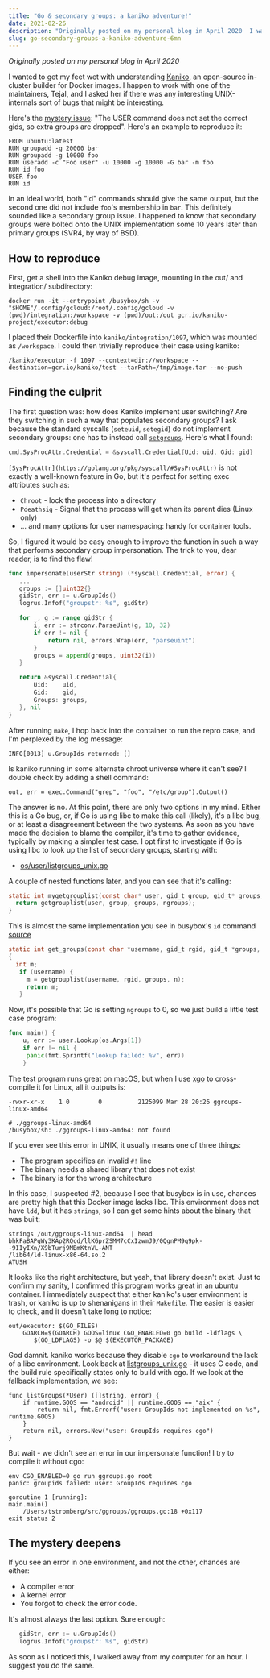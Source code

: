 ```yaml
---
title: "Go & secondary groups: a kaniko adventure!"
date: 2021-02-26
description: "Originally posted on my personal blog in April 2020  I wanted to get my feet wet with understanding K..."
slug: go-secondary-groups-a-kaniko-adventure-6mn
---
```

<em>Originally posted on my personal blog in April 2020</em>

I wanted to get my feet wet with understanding [Kaniko](https://github.com/GoogleContainerTools/kaniko),
an open-source in-cluster builder for Docker images. I happen to work with one of the maintainers, Tejal,
and I asked her if there was any interesting UNIX-internals sort of bugs that might be interesting.

Here's the [mystery issue](https://github.com/GoogleContainerTools/kaniko/issues/1097): "The USER command does not set the correct gids, so extra groups are dropped". Here's an example to reproduce it:

```
FROM ubuntu:latest
RUN groupadd -g 20000 bar
RUN groupadd -g 10000 foo
RUN useradd -c "Foo user" -u 10000 -g 10000 -G bar -m foo
RUN id foo
USER foo
RUN id
```

In an ideal world, both "id" commands should give the same output, but the second one did not include `foo`'s membership in `bar`. This definitely sounded
like a secondary group issue. I happened to know that secondary groups were bolted onto the UNIX implementation some 10 years later than primary groups (SVR4, by way of BSD). 

## How to reproduce

First, get a shell into the Kaniko debug image, mounting in the out/ and integration/ subdirectory:

`docker run -it --entrypoint /busybox/sh -v "$HOME"/.config/gcloud:/root/.config/gcloud -v (pwd)/integration:/workspace -v (pwd)/out:/out gcr.io/kaniko-project/executor:debug`

I placed their Dockerfile into `kaniko/integration/1097`, which was mounted as `/workspace`. I could then trivially reproduce their case using kaniko:

`/kaniko/executor -f 1097 --context=dir://workspace --destination=gcr.io/kaniko/test --tarPath=/tmp/image.tar --no-push`

## Finding the culprit

The first question was: how does Kaniko implement user switching? Are they switching in such a way that populates secondary groups? I ask because the standard syscalls (`seteuid`, `setegid`) do not implement secondary groups: one has to instead call [`setgroups`](https://linux.die.net/man/2/setgroups). Here's what I found:

```go
cmd.SysProcAttr.Credential = &syscall.Credential{Uid: uid, Gid: gid}
```

`[SysProcAttr](https://golang.org/pkg/syscall/#SysProcAttr)` is not exactly a well-known feature in Go, but it's perfect for setting exec attributes such as:

* `Chroot` - lock the process into a directory
* `Pdeathsig` -  Signal that the process will get when its parent dies (Linux only)
* ... and many options for user namespacing: handy for container tools.

So, I figured it would be easy enough to improve the function in such a way that performs secondary group impersonation. The trick to you, dear reader, is to find the flaw!

```go
func impersonate(userStr string) (*syscall.Credential, error) {
   ...
   groups := []uint32{}
   gidStr, err := u.GroupIds()
   logrus.Infof("groupstr: %s", gidStr)

   for _, g := range gidStr {
       i, err := strconv.ParseUint(g, 10, 32)
       if err != nil {
           return nil, errors.Wrap(err, "parseuint")
       }
       groups = append(groups, uint32(i))
   }

   return &syscall.Credential{
       Uid:    uid,
       Gid:    gid,
       Groups: groups,
   }, nil
}
```


After running `make`, I hop back into the container to run the repro case, and I'm perplexed by the log message:

`INFO[0013] u.GroupIds returned: []`

Is kaniko running in some alternate chroot universe where it can't see? I double check by adding a shell command:

`out, err = exec.Command("grep", "foo", "/etc/group").Output()`

The answer is no. At this point, there are only two options in my mind. Either this is a Go bug, or, if Go is using libc to make this call (likely),
it's a libc bug, or at least a disagreement between the two systems. As soon as you have made the decision to blame the compiler, it's time to gather evidence, typically by making a simpler test case. I opt first to investigate if Go is using libc to look up the list of secondary groups, starting with:


* [os/user/listgroups_unix.go](https://golang.org/src/os/user/listgroups_unix.go)

A couple of nested functions later, and you can see that it's calling:

```c
static int mygetgrouplist(const char* user, gid_t group, gid_t* groups, int* ngroups) {
  return getgrouplist(user, group, groups, ngroups);
}
```

This is almost the same implementation you see in busybox's `id` command [source](https://github.com/brgl/busybox/blob/master/coreutils/id.c)

```c
static int get_groups(const char *username, gid_t rgid, gid_t *groups, int *n)
{
  int m;
   if (username) {
   	 m = getgrouplist(username, rgid, groups, n);
   	 return m;
   }
```

Now, it's possible that Go is setting `ngroups` to 0, so we just build a little test case program:

```go
func main() {
    u, err := user.Lookup(os.Args[1])
    if err != nil {
   	 panic(fmt.Sprintf("lookup failed: %v", err))
    }
```

The test program runs great on macOS, but when I use [xgo](https://github.com/karalabe/xgo) to cross-compile it for Linux, all it outputs is:

```
-rwxr-xr-x    1 0        0          2125099 Mar 28 20:26 ggroups-linux-amd64

# ./ggroups-linux-amd64
/busybox/sh: ./ggroups-linux-amd64: not found
```

If you ever see this error in UNIX, it usually means one of three things:

* The program specifies an invalid `#!` line
* The binary needs a shared library that does not exist
* The binary is for the wrong architecture

In this case, I suspected #2, because I see that busybox is in use, chances are pretty high that this Docker image lacks libc. This environment
does not have `ldd`, but it has `strings`, so I can get some hints about the binary that was built:

```
strings /out/ggroups-linux-amd64  | head
bhkFaBAPgWy3KAp2RQcd/llKGprZSMM7cCxIzwmJ9/0QgnPM9q9pk--9IIyIXn/X9bTurj9MBmKtnVL-ANT
/lib64/ld-linux-x86-64.so.2
ATUSH
```

It looks like the right architecture, but yeah, that library doesn't exist. Just to confirm my sanity, I confirmed this program works great in an ubuntu container. I immediately suspect that either kaniko's user environment is trash, or kaniko is up to shenanigans in their `Makefile`. The easier is easier to check, and it doesn't take long to notice:

```make
out/executor: $(GO_FILES)
	GOARCH=$(GOARCH) GOOS=linux CGO_ENABLED=0 go build -ldflags \
       $(GO_LDFLAGS) -o $@ $(EXECUTOR_PACKAGE)
```

God damnit. kaniko works because they disable `cgo` to workaround the lack of a libc environment. Look back at [listgroups_unix.go](https://golang.org/src/os/user/listgroups_unix.go) - it uses C code, and the build rule specifically states only to build with cgo. If we look at the fallback implementation, we see:

```
func listGroups(*User) ([]string, error) {
    if runtime.GOOS == "android" || runtime.GOOS == "aix" {
        return nil, fmt.Errorf("user: GroupIds not implemented on %s", runtime.GOOS)
    }
    return nil, errors.New("user: GroupIds requires cgo")
}
```

But wait - we didn't see an error in our impersonate function! I try to compile it without cgo:

```
env CGO_ENABLED=0 go run ggroups.go root
panic: groupids failed: user: GroupIds requires cgo

goroutine 1 [running]:
main.main()
    /Users/tstromberg/src/ggroups/ggroups.go:18 +0x117
exit status 2
```

## The mystery deepens

If you see an error in one environment, and not the other, chances are either:

* A compiler error
* A kernel error
* You forgot to check the error code.

It's almost always the last option. Sure enough:

```go
   gidStr, err := u.GroupIds()
   logrus.Infof("groupstr: %s", gidStr)
```

As soon as I noticed this, I walked away from my computer for an hour. I suggest you do the same.
